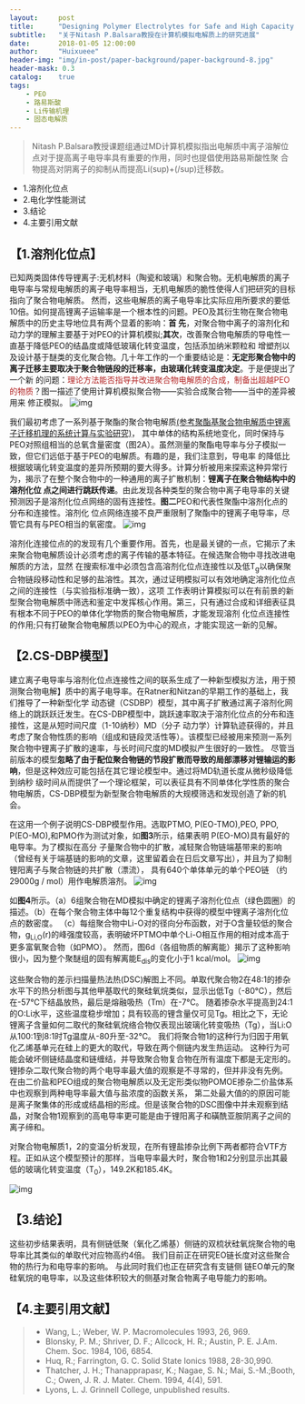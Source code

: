 ```yaml
---
layout:     post
title:      "Designing Polymer Electrolytes for Safe and High Capacity Rechargeable Lithium Batteries"
subtitle:   "关于Nitash P.Balsara教授在计算机模拟电解质上的研究进展"
date:       2018-01-05 12:00:00
author:     "Huixueee"
header-img: "img/in-post/paper-background/paper-background-8.jpg"
header-mask: 0.3
catalog:    true
tags:
    - PEO
    - 路易斯酸
    - Li传输机理
    - 固态电解质
---
```


>Nitash P.Balsara教授课题组通过MD计算机模拟指出电解质中离子溶解位点对于提高离子电导率具有重要的作用，同时也提倡使用路易斯酸性聚
合物提高对阴离子的抑制从而提高Li(sup)+(/sup)迁移数。
                                                                         
                                                                         
* 1.溶剂化位点
* 2.电化学性能测试
* 3.结论
* 4.主要引用文献

## 【1.溶剂化位点】
已知两类固体传导锂离子:无机材料（陶瓷和玻璃）和聚合物。无机电解质的离子电导率与常规电解质的离子电导率相当，无机电解质的脆性使得人们把研究的目标指向了聚合物电解质。
然而，这些电解质的离子电导率比实际应用所要求的要低10倍。如何提高锂离子运输率是一个根本性的问题。PEO及其衍生物在聚合物电解质中的历史主导地位具有两个显着的影响：**首
先**，对聚合物中离子的溶剂化和动力学的理解主要基于对PEO的计算机模拟;**其次**，改善聚合物电解质的导电性一直基于降低PEO的结晶度或降低玻璃化转变温度，包括添加纳米颗粒和
增塑剂以及设计基于醚类的支化聚合物。几十年工作的一个重要结论是：**无定形聚合物中的离子迁移主要取决于聚合物链段的迁移率，由玻璃化转变温度决定**。于是便提出了一个新
的问题：<font color=#B22222>理论方法能否指导并改进聚合物电解质的合成，制备出超越PEO的物质</font>？图一描述了使用计算机模拟聚合物——实验合成聚合物——当中的差异被用来
修正模拟。
![img](/img/in-post/post-8/post-1.jpg)

我们最初考虑了一系列基于聚酯的聚合物电解质[(参考聚酯基聚合物电解质中锂离子迁移机理的系统计算与实验研究)](https://huixueee.github.io/2017/12/02/Systematic-Computational-and-Experimental-Investigation-of-Lithium-Ion-Transport-Mechanisms-in-Polyester-Based-Polymer-Electrolytes/)，
其中单体的结构系统地变化，同时保持与PEO对照组相当的总氧含量密度（图2A）。虽然测量的聚酯电导率与分子模拟一致，但它们远低于基于PEO的电解质。有趣的是，我们注意到，导电率
的降低比根据玻璃化转变温度的差异所预期的要大得多。计算分析被用来探索这种异常行为，揭示了在整个聚合物中的一种通用的离子扩散机制：**锂离子在聚合物结构中的溶剂化位
点之间进行跳跃传递**。由此发现各种类型的聚合物中离子电导率的关键预测因子是溶剂化位点网络的固有连接性。**图二**PEO和代表性聚酯中溶剂化点的分布和连接性。溶剂化
位点网络连接不良严重限制了聚酯中的锂离子电导率，尽管它具有与PEO相当的氧密度。
![img](/img/in-post/post-8/post-2.jpg)

溶剂化连接位点的的发现有几个重要作用。首先，也是最关键的一点，它揭示了未来聚合物电解质设计必须考虑的离子传输的基本特征。在候选聚合物中寻找改进电解质的方法，显然
在搜索标准中必须包含高溶剂化位点连接性以及低T<sub>g</sub>以确保聚合物链段移动性和足够的盐溶性。其次，通过证明模拟可以有效地确定溶剂化位点之间的连接性（与实验指标准确一致），这项
工作表明计算模拟可以在有前景的新型聚合物电解质中筛选和鉴定中发挥核心作用。第三，只有通过合成和详细表征具有根本不同于PEO的单体化学物质的聚合物电解质，才能发现溶剂
化位点连接性的作用;只有打破聚合物电解质以PEO为中心的观点，才能实现这一新的见解。

## 【2.CS-DBP模型】
建立离子电导率与溶剂化位点连接性之间的联系生成了一种新型模拟方法，用于预测聚合物电解】质中的离子电导率。在Ratner和Nitzan的早期工作的基础上，我们推导了一种新型化学
动态键（CSDBP）模型，其中离子扩散通过离子溶剂化网络上的跳跃跃迁发生。在CS-DBP模型中，跳跃速率取决于溶剂化位点的分布和连接性，这是从短时间尺度（1-10纳秒）MD（分子
动力学）计算轨迹获得的，并且考虑了聚合物性质的影响（组成和链段灵活性等）。该模型已经被用来预测一系列聚合物中锂离子扩散的速率，与长时间尺度的MD模拟产生很好的一致性。
尽管当前版本的模型**忽略了由于配位聚合物链的节段扩散而导致的局部漂移对锂输运的影响**，但是这种效应可能包括在其它理论模型中。通过将MD轨道长度从微秒级降低到纳秒
级时间从而提供了一个理论框架，可以表征具有不同单体化学性质的聚合物电解质，CS-DBP模型为新型聚合物电解质的大规模筛选和发现创造了新的机会。

在这用一个例子说明CS-DBP模型作用。选取PTMO, P(EO-TMO),PEO, PPO, P(EO-MO),和PMO作为测试对象，如**图3**所示，结果表明 P(EO-MO)具有最好的电导率。为了模拟在高分
子量聚合物中的扩散，减轻聚合物链端基带来的影响（曾经有关于端基链的影响的文章，这里留着会在日后文章写出），并且为了抑制锂阳离子与聚合物链的共扩散（漂流），
具有640个单体单元的单个PEO链 （约29000g / mol）用作电解质溶剂。
![img](/img/in-post/post-8/post-3.jpg)

如**图4**所示。（a）6组聚合物在MD模拟中确定的锂离子溶剂化位点（绿色圆圈）的描述。（b）在每个聚合物主体中每12个重复结构中获得的模型中锂离子溶剂化位点的数密度。
（c）每组聚合物中Li-O对的径向分布函数，对于O含量较低的聚合物，g<sub>Li,O</sub>(r)的峰强度较高，表明破坏PTMO中单个Li-O相互作用的相对成本高于更多富氧聚合物（如PMO）。
然而，图6d（各组物质的解离能）揭示了这种影响很小，因为整个聚醚组的固有解离能E<sub>dis</sub>的变化小于1 kcal/mol。
![img](/img/in-post/post-8/post-4.jpg)

这些聚合物的差示扫描量热法热(DSC)解图上不同。单取代聚合物2在48:1的掺杂水平下的热分析图与其他甲基取代的聚硅氧烷类似，显示出低Tg（-80℃），然后在-57℃下结晶放热，最后是熔融吸热（Tm）在-7℃。 
随着掺杂水平提高到24:1的O:Li水平，这些温度稳步增加；具有较高的锂含量仅可见Tg。相比之下，无论锂离子含量如何二取代的聚硅氧烷络合物仅表现出玻璃化转变吸热（Tg），当Li:O从100:1到8:1时Tg温度从-80升至-32℃。
我们将聚合物1的这种行为归因于用氧化乙烯基单元在硅上的更大的取代，导致在两个侧链内发生热运动。 这种行为可能会破坏侧链结晶度和链缠结，并导致聚合物复合物在所有温度下都是无定形的。
锂掺杂二取代聚合物的两个电导率最大值的观察是不寻常的，但并非没有先例。 在由二价盐和PEO组成的聚合物电解质以及无定形类似物POMOE掺杂二价盐体系中也观察到两种电导率最大值与盐浓度的函数关系，
第二处最大值的的原因可能是离子聚集体的形成或结晶相的形成。但是该聚合物的DSC图像中并未观察到结晶，对聚合物1观察到的高电导率更可能是由于锂阳离子和磺酰亚胺阴离子之间的离子缔和。

对聚合物电解质1，2的变温分析发现，在所有锂盐掺杂比例下两者都符合VTF方程。正如从这个模型预计的那样，当电导率最大时，聚合物1和2分别显示出其最低的玻璃化转变温度（T<sub>0</sub>），149.2K和185.4K。

![img](/img/in-post/post-1/post-3.jpg)

## 【3.结论】
这些初步结果表明，具有侧链低聚（氧化乙烯基）侧链的双梳状硅氧烷聚合物的电导率比其类似的单取代对应物高约4倍。 我们目前正在研究EO链长度对这些聚合物的热行为和电导率的影响。 与此同时我们也正在研究含有支链侧
链EO单元的聚硅氧烷的电导率，以及这些体积较大的侧基对聚合物离子电导能力的影响。

## 【4.主要引用文献】
> * Wang, L.; Weber, W. P. Macromolecules 1993, 26, 969.
> * Blonsky, P. M.; Shriver, D. F.; Allcock, H. R.; Austin, P. E. J.Am. Chem. Soc. 1984, 106, 6854.
> * Huq, R.; Farrington, G. C. Solid State Ionics 1988, 28-30,990.
> * Thatcher, J. H.; Thanapprapasr, K.; Nagae, S. N.; Mai, S.-M.;Booth, C.; Owen, J. R. J. Mater. Chem. 1994, 4(4), 591.
> * Lyons, L. J. Grinnell College, unpublished results.